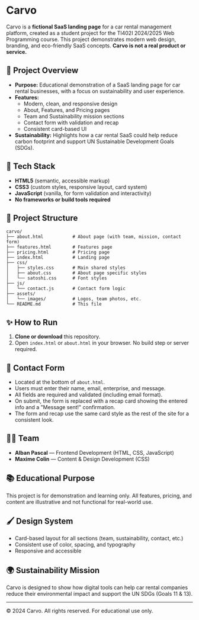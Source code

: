 # Carvo

Carvo is a **fictional SaaS landing page** for a car rental management platform, created as a student project for the TI402I 2024/2025 Web Programming course. This project demonstrates modern web design, branding, and eco-friendly SaaS concepts. **Carvo is not a real product or service.**

## 🌱 Project Overview
- **Purpose:** Educational demonstration of a SaaS landing page for car rental businesses, with a focus on sustainability and user experience.
- **Features:**
  - Modern, clean, and responsive design
  - About, Features, and Pricing pages
  - Team and Sustainability mission sections
  - Contact form with validation and recap
  - Consistent card-based UI
- **Sustainability:** Highlights how a car rental SaaS could help reduce carbon footprint and support UN Sustainable Development Goals (SDGs).

## 🚀 Tech Stack
- **HTML5** (semantic, accessible markup)
- **CSS3** (custom styles, responsive layout, card system)
- **JavaScript** (vanilla, for form validation and interactivity)
- **No frameworks or build tools required**

## 📁 Project Structure
```
carvo/
├── about.html           # About page (with team, mission, contact form)
├── features.html        # Features page
├── pricing.html         # Pricing page
├── index.html           # Landing page
├── css/
│   ├── styles.css       # Main shared styles
│   ├── about.css        # About page specific styles
│   └── satoshi.css      # Font styles
├── js/
│   └── contact.js       # Contact form logic
├── assets/
│   └── images/          # Logos, team photos, etc.
└── README.md            # This file
```

## ✨ How to Run
1. **Clone or download** this repository.
2. Open `index.html` or `about.html` in your browser. No build step or server required.

## 📨 Contact Form
- Located at the bottom of `about.html`.
- Users must enter their name, email, enterprise, and message.
- All fields are required and validated (including email format).
- On submit, the form is replaced with a recap card showing the entered info and a "Message sent!" confirmation.
- The form and recap use the same card style as the rest of the site for a consistent look.

## 👩‍💻 Team
- **Alban Pascal** — Frontend Development (HTML, CSS, JavaScript)
- **Maxime Colin** — Content & Design Development (CSS)

## 📚 Educational Purpose
This project is for demonstration and learning only. All features, pricing, and content are illustrative and not functional for real-world use.

## 🖌️ Design System
- Card-based layout for all sections (team, sustainability, contact, etc.)
- Consistent use of color, spacing, and typography
- Responsive and accessible

## 🌍 Sustainability Mission
Carvo is designed to show how digital tools can help car rental companies reduce their environmental impact and support the UN SDGs (Goals 11 & 13).

---

© 2024 Carvo. All rights reserved. For educational use only. 
